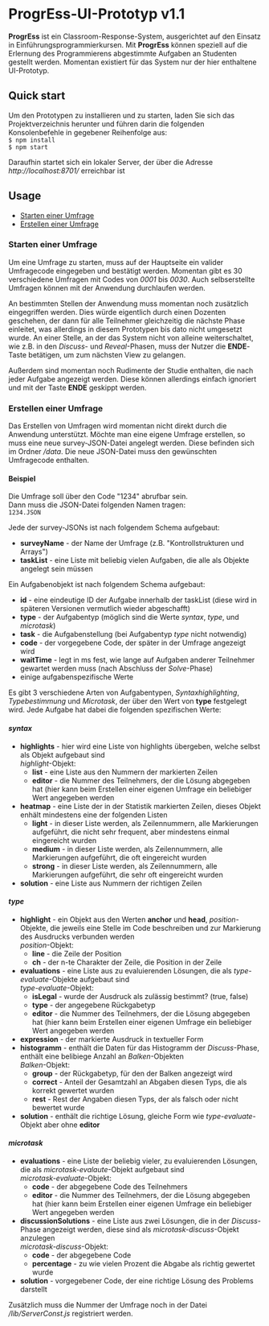 # ProgrEss-UI-Prototyp v1.1
**ProgrEss** ist ein Classroom-Response-System, ausgerichtet auf den Einsatz in Einführungsprogrammierkursen. Mit **ProgrEss** können speziell auf die Erlernung des Programmierens abgestimmte Aufgaben an Studenten gestellt werden. Momentan existiert für das System nur der hier enthaltene UI-Prototyp.

## Quick start
Um den Prototypen zu installieren und zu starten, laden Sie sich das Projektverzeichnis herunter und führen darin die folgenden Konsolenbefehle in gegebener Reihenfolge aus:  
`$ npm install`  
`$ npm start`
  
Daraufhin startet sich ein lokaler Server, der über die Adresse *http://localhost:8701/* erreichbar ist

## Usage
* [Starten einer Umfrage](#starten-einer-umfrage)
* [Erstellen einer Umfrage](#erstellen-einer-umfrage)

### Starten einer Umfrage
Um eine Umfrage zu starten, muss auf der Hauptseite ein valider Umfragecode eingegeben und bestätigt werden. Momentan gibt es 30 verschiedene Umfragen mit Codes von *0001* bis *0030*. Auch selbserstellte Umfragen können mit der Anwendung durchlaufen werden.

An bestimmten Stellen der Anwendung muss momentan noch zusätzlich eingegriffen werden. Dies würde eigentlich durch einen Dozenten geschehen, der dann für alle Teilnehmer gleichzeitig die nächste Phase einleitet, was allerdings in diesem Prototypen bis dato nicht umgesetzt wurde. An einer Stelle, an der das System nicht von alleine weiterschaltet, wie z.B. in den *Discuss*- und *Reveal*-Phasen, muss der Nutzer die **ENDE**-Taste betätigen, um zum nächsten View zu gelangen.

Außerdem sind momentan noch Rudimente der Studie enthalten, die nach jeder Aufgabe angezeigt werden. Diese können allerdings einfach ignoriert und mit der Taste **ENDE** geskippt werden.

### Erstellen einer Umfrage
Das Erstellen von Umfragen wird momentan nicht direkt durch die Anwendung unterstützt. Möchte man eine eigene Umfrage erstellen, so muss eine neue survey-JSON-Datei angelegt werden. Diese befinden sich im Ordner */data*. Die neue JSON-Datei muss den gewünschten Umfragecode enthalten.  
#### Beispiel
Die Umfrage soll über den Code "1234" abrufbar sein.  
Dann muss die JSON-Datei folgenden Namen tragen:  
`1234.JSON`  

Jede der survey-JSONs ist nach folgendem Schema aufgebaut:
* **surveyName** - der Name der Umfrage (z.B. "Kontrollstrukturen und Arrays")
* **taskList** - eine Liste mit beliebig vielen Aufgaben, die alle als Objekte angelegt sein müssen

Ein Aufgabenobjekt ist nach folgendem Schema aufgebaut:
* **id** - eine eindeutige ID der Aufgabe innerhalb der taskList (diese wird in späteren Versionen vermutlich wieder abgeschafft)
* **type** - der Aufgabentyp (möglich sind die Werte *syntax*, *type*, und *microtask*)
* **task** - die Aufgabenstellung (bei Aufgabentyp *type* nicht notwendig)
* **code** - der vorgegebene Code, der später in der Umfrage angezeigt wird
* **waitTime** - legt in ms fest, wie lange auf Aufgaben anderer Teilnehmer gewartet werden muss (nach Abschluss der *Solve*-Phase)
* einige aufgabenspezifische Werte

Es gibt 3 verschiedene Arten von Aufgabentypen, *Syntaxhighlighting*, *Typebestimmung* und *Microtask*, der über den Wert von **type** festgelegt wird. Jede Aufgabe hat dabei die folgenden spezifischen Werte:

#### *syntax*
* **highlights** - hier wird eine Liste von highlights übergeben, welche selbst als Objekt aufgebaut sind  
   *highlight*-Objekt:
    - **list** - eine Liste aus den Nummern der markierten Zeilen
    - **editor** - die Nummer des Teilnehmers, der die Lösung abgegeben hat (hier kann beim Erstellen einer eigenen Umfrage ein beliebiger Wert angegeben werden
* **heatmap** - eine Liste der in der Statistik markierten Zeilen, dieses Objekt enhält mindestens eine der folgenden Listen
    - **light** - in dieser Liste werden, als Zeilennummern, alle Markierungen aufgeführt, die nicht sehr frequent, aber mindestens einmal eingereicht wurden
    - **medium** - in dieser Liste werden, als Zeilennummern, alle Markierungen aufgeführt, die oft eingereicht wurden
    - **strong** - in dieser Liste werden, als Zeilennummern, alle Markierungen aufgeführt, die sehr oft eingereicht wurden
* **solution** - eine Liste aus Nummern der richtigen Zeilen

#### *type*
* **highlight** - ein Objekt aus den Werten **anchor** und **head**, *position*-Objekte, die jeweils eine Stelle im Code beschreiben und zur Markierung des Ausdrucks verbunden werden  
  *position*-Objekt:
    - **line** - die Zeile der Position
    - **ch** - der n-te Charakter der Zeile, die Position in der Zeile
* **evaluations** - eine Liste aus zu evaluierenden Lösungen, die als *type-evaluate*-Objekte aufgebaut sind  
  *type-evaluate*-Objekt:
    - **isLegal** - wurde der Ausdruck als zulässig bestimmt? (true, false)
    - **type** - der angegebene Rückgabetyp
    - **editor** - die Nummer des Teilnehmers, der die Lösung abgegeben hat (hier kann beim Erstellen einer eigenen Umfrage ein beliebiger Wert angegeben werden
* **expression** - der markierte Ausdruck in textueller Form
* **histogramm** - enthält die Daten für das Histogramm der *Discuss*-Phase, enthält eine belibiege Anzahl an *Balken*-Objekten  
  *Balken*-Objekt:
    - **group** - der Rückgabetyp, für den der Balken angezeigt wird
    - **correct** - Anteil der Gesamtzahl an Abgaben diesen Typs, die als korrekt gewertet wurden
    - **rest** - Rest der Angaben diesen Typs, der als falsch oder nicht bewertet wurde
* **solution** - enthält die richtige Lösung, gleiche Form wie *type-evaluate*-Objekt aber ohne **editor**

#### *microtask*
* **evaluations** - eine Liste der beliebig vieler, zu evaluierenden Lösungen, die als *microtask-evalaute*-Objekt aufgebaut sind  
  *microtask-evaluate*-Objekt:
    - **code** - der abgegebene Code des Teilnehmers
    - **editor** - die Nummer des Teilnehmers, der die Lösung abgegeben hat (hier kann beim Erstellen einer eigenen Umfrage ein beliebiger Wert angegeben werden
* **discussionSolutions** - eine Liste aus zwei Lösungen, die in der *Discuss*-Phase angezeigt werden, diese sind als *microtask-discuss*-Objekt anzulegen  
  *microtask-discuss*-Objekt:
    - **code** - der abgegebene Code
    - **percentage** - zu wie vielen Prozent die Abgabe als richtig gewertet wurde
* **solution** - vorgegebener Code, der eine richtige Lösung des Problems darstellt

Zusätzlich muss die Nummer der Umfrage noch in der Datei */lib/ServerConst.js* registriert werden.
